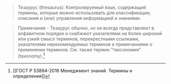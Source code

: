 >Тезаурус (thesaurus): Контролируемый язык, содержащий термины, которые можно использовать для классификации, описания и (или) управления информацией и знаниями.  

>Примечание - Тезаурус обычно, но не всегда представляют в алфавитном порядке и снабжают указателями на более широкий или узкий смысл терминов, перекрестными ссылками, указателями нерекомендуемых терминов и примечаниями о применении терминов. См. также термин "таксономия" (taxonomy).[^1]

[^1]:[[ГОСТ Р 53894-2016 Менеджмент знаний. Термины и определения]]